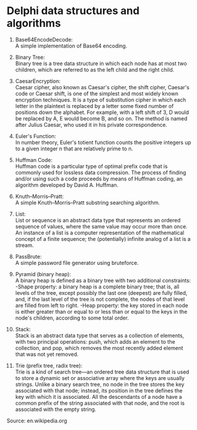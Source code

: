 ﻿# Delphi data structures and algorithms
1. Base64EncodeDecode:  
   A simple implementation of Base64 encoding.
   
2. Binary Tree:  
   Binary tree is a tree data structure in which each node has at most two children, which are referred to as the left child and the        right child.

3. CaesarEncryption:  
   Caesar cipher, also known as Caesar's cipher, the shift cipher, Caesar's code or Caesar shift, is one of the simplest and most widely    known encryption techniques. It is a type of substitution cipher in which each letter in the plaintext is replaced by a letter some      fixed number of positions down the alphabet. For example, with a left shift of 3, D would be replaced by A, E would become B, and so    on. The method is named after Julius Caesar, who used it in his private correspondence.

4. Euler's Function:  
   In number theory, Euler's totient function counts the positive integers up to a given integer n that are relatively prime to n.

5. Huffman Code:  
   Huffman code is a particular type of optimal prefix code that is commonly used for lossless data compression. The process of finding      and/or using such a code proceeds by means of Huffman coding, an algorithm developed by David A. Huffman.

6. Knuth–Morris–Pratt:  
   A simple Knuth–Morris–Pratt substring searching algorithm.

7. List:  
   List or sequence is an abstract data type that represents an ordered sequence of values, where the same value may occur more than        once. An instance of a list is a computer representation of the mathematical concept of a finite sequence; the (potentially)            infinite analog of a list is a stream.

8. PassBrute:  
   A simple password file generator using bruteforce.

9. Pyramid (binary heap):  
   A binary heap is defined as a binary tree with two additional constraints:
   -Shape property: a binary heap is a complete binary tree; that is, all levels of the tree, except possibly the last one (deepest) are     fully filled, and, if the last level of the tree is not complete, the nodes of that level are filled from left to right.
   -Heap property: the key stored in each node is either greater than or equal to or less than or equal to the keys in the node's           children, according to some total order.

10. Stack:  
   Stack is an abstract data type that serves as a collection of elements, with two principal operations: push, which adds an element to    the collection, and pop, which removes the most recently added element that was not yet removed.

11. Trie (prefix tree, radix tree):  
    Trie is a kind of search tree—an ordered tree data structure that is used to store a dynamic set or associative array where the keys     are usually strings. Unlike a binary search tree, no node in the tree stores the key associated with that node; instead, its             position in the tree defines the key with which it is associated. All the descendants of a node have a common prefix of the string       associated with that node, and the root is associated with the empty string.
    
   Source: en.wikipedia.org
